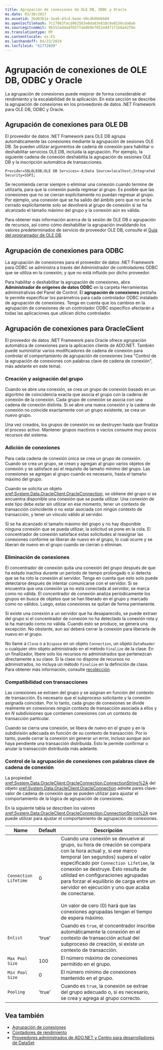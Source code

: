 ```yaml
---
title: Agrupación de conexiones de OLE DB, ODBC y Oracle
ms.date: 03/30/2017
ms.assetid: 2bd83b1e-3ea9-43c4-bade-d9cdb9bbbb04
ms.openlocfilehash: 7c17863facd962583e0da03e810c9a8150cda0a6
ms.sourcegitcommit: 9b552addadfb57fab0b9e7852ed4f1f1b8a42f8e
ms.translationtype: MT
ms.contentlocale: es-ES
ms.lasthandoff: 04/23/2019
ms.locfileid: "61772039"
---
```

# <a name="ole-db-odbc-and-oracle-connection-pooling"></a>Agrupación de conexiones de OLE DB, ODBC y Oracle
La agrupación de conexiones puede mejorar de forma considerable el rendimiento y la escalabilidad de la aplicación. En esta sección se describe la agrupación de conexiones en los proveedores de datos .NET Framework para OLE DB, ODBC y Oracle.  
  
## <a name="connection-pooling-for-oledb"></a>Agrupación de conexiones para OLE DB  
 El proveedor de datos .NET Framework para OLE DB agrupa automáticamente las conexiones mediante la agrupación de sesiones OLE DB. Se pueden utilizar argumentos de cadena de conexión para habilitar o deshabilitar servicios OLE DB, incluida la agrupación. Por ejemplo, la siguiente cadena de conexión deshabilita la agrupación de sesiones OLE DB y la inscripción automática de transacciones.  
  
```  
Provider=SQLOLEDB;OLE DB Services=-4;Data Source=localhost;Integrated Security=SSPI;  
```  
  
 Se recomienda cerrar siempre o eliminar una conexión cuando termine de utilizarla, para que la conexión pueda regresar al grupo. Es posible que las conexiones que no se cierran explícitamente no puedan regresar al grupo. Por ejemplo, una conexión que se ha salido del ámbito pero que no se ha cerrado explícitamente solo se devolverá al grupo de conexión si se ha alcanzado el tamaño máximo del grupo y la conexión aún es válida.  
  
 Para obtener más información acerca de la sesión de OLE DB o agrupación de recursos, así como cómo deshabilitar la agrupación invalidando los valores predeterminados de servicio de proveedor OLE DB, consulte el [Guía del programador de OLE DB](https://go.microsoft.com/fwlink/?linkid=45232).  
  
## <a name="connection-pooling-for-odbc"></a>Agrupación de conexiones para ODBC  
 La agrupación de conexiones para el proveedor de datos .NET Framework para ODBC se administra a través del Administrador de controladores ODBC que se utiliza en la conexión, y que no está influido por dicho proveedor.  
  
 Para habilitar o deshabilitar la agrupación de conexiones, abra **Administrador de orígenes de datos ODBC** en la carpeta Herramientas administrativas del Panel de Control. El **agrupación de conexiones** pestaña le permite especificar los parámetros para cada controlador ODBC instalado de agrupación de conexiones. Tenga en cuenta que los cambios en la agrupación de conexiones de un controlador ODBC específico afectarán a todas las aplicaciones que utilicen dicho controlador.  
  
## <a name="connection-pooling-for-oracleclient"></a>Agrupación de conexiones para OracleClient  
 El proveedor de datos .NET Framework para Oracle ofrece agrupación automática de conexiones para la aplicación cliente de ADO.NET. También puede suministrar varios modificadores de cadena de conexión para controlar el comportamiento de agrupación de conexiones (vea "Control de la agrupación de conexiones con palabras clave de cadena de conexión", más adelante en este tema).  
  
### <a name="pool-creation-and-assignment"></a>Creación y asignación del grupo  
 Cuando se abre una conexión, se crea un grupo de conexión basado en un algoritmo de coincidencia exacta que asocia el grupo con la cadena de conexión de la conexión. Cada grupo de conexión se asocia con una cadena de conexión distinta. Si se abre una nueva conexión y la cadena de conexión no coincide exactamente con un grupo existente, se crea un nuevo grupo.  
  
 Una vez creados, los grupos de conexión no se destruyen hasta que finaliza el proceso activo. Mantener grupos inactivos o vacíos consume muy pocos recursos del sistema.  
  
### <a name="connection-addition"></a>Adición de conexiones  
 Para cada cadena de conexión única se crea un grupo de conexión. Cuando se crea un grupo, se crean y agregan al grupo varios objetos de conexión y se satisface así el requisito de tamaño mínimo del grupo. Las conexiones se agregan al grupo cuando es necesario, hasta el tamaño máximo del grupo.  
  
 Cuando se solicita un objeto <xref:System.Data.OracleClient.OracleConnection>, se obtiene del grupo si se encuentra disponible una conexión que se pueda utilizar. Una conexión de este tipo debe estar sin utilizar en ese momento, tener un contexto de transacción coincidente o no estar asociada con ningún contexto de transacción, y tener un vínculo válido al servidor.  
  
 Si se ha alcanzado el tamaño máximo del grupo y no hay disponible ninguna conexión que se pueda utilizar, la solicitud se pone en la cola. El concentrador de conexión satisface estas solicitudes al reasignar las conexiones conforme se liberan de nuevo en el grupo, lo cual ocurre y se liberan de nuevo en el grupo cuando se cierran o eliminan.  
  
### <a name="connection-removal"></a>Eliminación de conexiones  
 El concentrador de conexión quita una conexión del grupo después de que ha estado inactiva durante un período de tiempo prolongado o si detecta que se ha roto la conexión al servidor. Tenga en cuenta que esto solo puede detectarse después de intentar comunicarse con el servidor. Si se encuentra que una conexión ya no está conectada al servidor, se marca como no válida. El concentrador de conexión analiza periódicamente los grupos en busca de objetos que se han liberado en el grupo y marcado como no válidos. Luego, estas conexiones se quitan de forma permanente.  
  
 Si existe una conexión a un servidor que ha desaparecido, se puede extraer del grupo si el concentrador de conexión no ha detectado la conexión rota y la ha marcado como no válida. Cuando esto se produce, se genera una excepción. No obstante, aun así deberá cerrar la conexión para liberarla de nuevo en el grupo.  
  
 No llame a `Close` o a `Dispose` en un objeto `Connection`, un objeto `DataReader` o cualquier otro objeto administrado en el método `Finalize` de la clase. En un finalizador, libere solo los recursos no administrados que pertenezcan directamente a su clase. Si la clase no dispone de recursos no administrados, no incluya un método `Finalize` en la definición de clase. Para obtener más información, consulte [recolección](../../../../docs/standard/garbage-collection/index.md).  
  
### <a name="transaction-support"></a>Compatibilidad con transacciones  
 Las conexiones se extraen del grupo y se asignan en función del contexto de transacción. Es necesario que el subproceso solicitante y la conexión asignada coincidan. Por lo tanto, cada grupo de conexiones se divide realmente en conexiones ningún contexto de transacción asociada a ellos y en *N* subdivisiones que contienen conexiones con un contexto de transacción particular.  
  
 Cuando se cierra una conexión, se libera de nuevo en el grupo y en la subdivisión adecuada en función de su contexto de transacción. Por lo tanto, puede cerrar la conexión sin generar un error, incluso aunque aún haya pendiente una transacción distribuida. Esto le permite confirmar o anular la transacción distribuida más adelante.  
  
### <a name="controlling-connection-pooling-with-connection-string-keywords"></a>Control de la agrupación de conexiones con palabras clave de cadena de conexión  
 La propiedad <xref:System.Data.OracleClient.OracleConnection.ConnectionString%2A> del objeto <xref:System.Data.OracleClient.OracleConnection> admite pares clave-valor de cadena de conexión que se pueden utilizar para ajustar el comportamiento de la lógica de agrupación de conexiones.  
  
 En la siguiente tabla se describen los valores <xref:System.Data.OracleClient.OracleConnection.ConnectionString%2A> que puede utilizar para ajustar el comportamiento de agrupación de conexiones.  
  
|Name|Default|Descripción|  
|----------|-------------|-----------------|  
|`Connection Lifetime`|0|Cuando una conexión se devuelve al grupo, su hora de creación se compara con la hora actual y, si ese marco temporal (en segundos) supera el valor especificado por `Connection Lifetime`, la conexión se destruye. Esto resulta de utilidad en configuraciones agrupadas para forzar el equilibrio de carga entre un servidor en ejecución y uno que acaba de conectarse.<br /><br /> Un valor de cero (0) hará que las conexiones agrupadas tengan el tiempo de espera máximo.|  
|`Enlist`|'true'|Cuando es `true`, el concentrador inscribe automáticamente la conexión en el contexto de transacción actual del subproceso de creación, si existe un contexto de transacción.|  
|`Max Pool Size`|100|El número máximo de conexiones permitido en el grupo.|  
|`Min Pool Size`|0|El número mínimo de conexiones mantenido en el grupo.|  
|`Pooling`|'true'|Cuando es `true`, la conexión se extrae del grupo adecuado o, si es necesario, se crea y agrega al grupo correcto.|  
  
## <a name="see-also"></a>Vea también

- [Agrupación de conexiones](../../../../docs/framework/data/adonet/connection-pooling.md)
- [Contadores de rendimiento](../../../../docs/framework/data/adonet/performance-counters.md)
- [Proveedores administrados de ADO.NET y Centro para desarrolladores de DataSet](https://go.microsoft.com/fwlink/?LinkId=217917)
